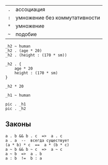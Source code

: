 | | |
| - | - |
| `.` | ассоциация |
| `:` | умножение без коммутативности |
| `*` | умножение |
| `~` | подобие |

```
_h2 ~ human
_h2 . (age * 20)
_h2 . (height : (170 * sm))

_h2 . { 
    age * 20 
    height : (170 * sm)
}

_h2 * 20

_h1 ~ human

pic . _h1
pic . _h2
```

## Законы

```
a . b && b . c  =>  a . c
a . a  --  всегда существует
(a * b) * c  ==  a * (b * c)
a ~ b && b ~ c  =>  a ~ c
a ~ b  =>  a . b 
a : b  !=  b : a
```
